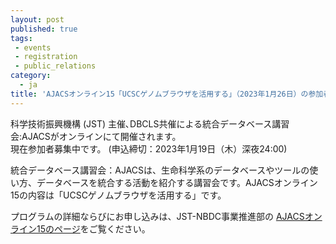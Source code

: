 ```yaml
---
layout: post
published: true
tags:
 - events
 - registration
 - public_relations
category:
  - ja
title: 'AJACSオンライン15「UCSCゲノムブラウザを活用する」（2023年1月26日）の参加者募集中です'
---
```

科学技術振興機構 (JST) 主催､DBCLS共催による統合データベース講習会:AJACSがオンラインにて開催されます。 <br />
現在参加者募集中です。 (申込締切：2023年1月19日（木）深夜24:00)  <br />

統合データベース講習会：AJACSは、生命科学系のデータベースやツールの使い方、データベースを統合する活動を紹介する講習会です。AJACSオンライン15の内容は「UCSCゲノムブラウザを活用する」です。
<br />

プログラムの詳細ならびにお申し込みは、JST-NBDC事業推進部の [AJACSオンライン15のページ](https://biosciencedbc.jp/event/ajacs/ajacs96.html "AJACSオンライン15のページ")をご覧ください。
